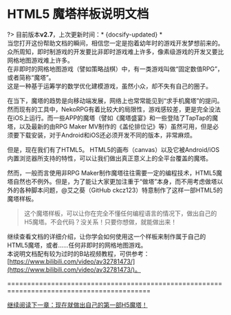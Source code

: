 # HTML5 魔塔样板说明文档
?> 目前版本**v2.7**，上次更新时间：* {docsify-updated} *
<br>当您打开这份帮助文档的瞬间，相信您一定是抱着幼年时的游戏开发梦想前来的。<br>
众所周知，即时制游戏的开发要比非即时游戏难上许多，像素级游戏的开发又要比网格地图游戏难上许多。<br>在非即时的网格地图游戏（譬如策略战棋）中，有一类游戏叫做“固定数值RPG”，或者简称“魔塔”。<br>这是一种基于运筹学的数学优化建模游戏，虽然小众，却不失有自己的圈子。

在当下，魔塔的趋势是向移动端发展，网络上也常常能见到“求手机魔塔”的提问。然而现有的工具中，NekoRPG有着比较大的局限性，游戏感较差，更是完全没法在iOS上运行。而一些APP的魔塔（譬如《魔塔盛宴》和一些登陆了TapTap的魔塔，以及最新的由RPG Maker MV制作的《盖伦排位记》等）虽然可用，但是必须要下载安装，对于Android和iOS还必须开发不同的版本，非常麻烦。

但是，现在我们有了HTML5。 HTML5的画布（canvas）以及它被Android/iOS内置浏览器所支持的特性，可以让我们做出真正意义上的全平台覆盖的魔塔。

然而，一般而言使用非RPG Maker制作魔塔往往需要一定的编程技术，HTML5魔塔自然也不例外。但是，为了能让大家更加注重于“做塔”本身，而不用考虑做塔以外的各种脚本问题，@艾之葵（GitHub ckcz123）特意制作了这样一部HTML5的魔塔样板。
> 这个魔塔样板，可以让你在完全不懂任何编程语言的情况下，做出自己的H5魔塔。不会代码？没关系！只要你想做，就能做出来！

继续查看文档的详细介绍，让你学会如何使用这一个样板来制作属于自己的HTML5魔塔，或者……任何非即时的网格地图游戏。<br>
本说明文档配有较为过时的B站视频教程，可供参考：[https://www.bilibili.com/video/av32781473/](https://www.bilibili.com/video/av32781473/)。

==========================================================================================

[继续阅读下一章：现在就做出自己的第一部H5魔塔！](start)
